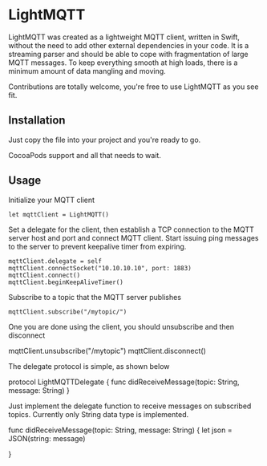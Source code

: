 # LightMQTT

LightMQTT was created as a lightweight MQTT client, written in Swift, without the need to add other external dependencies in your code. It is a streaming parser and should be able to cope with fragmentation of large MQTT messages. To keep everything smooth at high loads, there is a minimum amount of data mangling and moving.

Contributions are totally welcome, you're free to use LightMQTT as you see fit.

Installation
----

Just copy the file into your project and you're ready to go.

CocoaPods support and all that needs to wait.

Usage
----

Initialize your MQTT client

    let mqttClient = LightMQTT()

Set a delegate for the client, then establish a TCP connection to the MQTT server host and port and connect MQTT client. Start issuing ping messages to the server to prevent keepalive timer from expiring.

    mqttClient.delegate = self
    mqttClient.connectSocket("10.10.10.10", port: 1883)
    mqttClient.connect()
    mqttClient.beginKeepAliveTimer()

Subscribe to a topic that the MQTT server publishes

    mqttClient.subscribe("/mytopic/")

One you are done using the client, you should unsubscribe and then disconnect

   mqttClient.unsubscribe("/mytopic")
   mqttClient.disconnect()

The delegate protocol is simple, as shown below

   protocol LightMQTTDelegate {
    func didReceiveMessage(topic: String, message: String)
   }

Just implement the delegate function to receive messages on subscribed topics. Currently only String data type is implemented.

   func didReceiveMessage(topic: String, message: String) {
    let json = JSON(string: message)

   }
